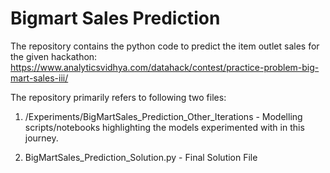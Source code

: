 # Bigmart Sales Prediction

The repository contains the python code to predict the item outlet sales for the given hackathon: https://www.analyticsvidhya.com/datahack/contest/practice-problem-big-mart-sales-iii/

The repository primarily refers to following two files: 
1. /Experiments/BigMartSales_Prediction_Other_Iterations - Modelling scripts/notebooks highlighting the models experimented with in this journey.

2. BigMartSales_Prediction_Solution.py - Final Solution File